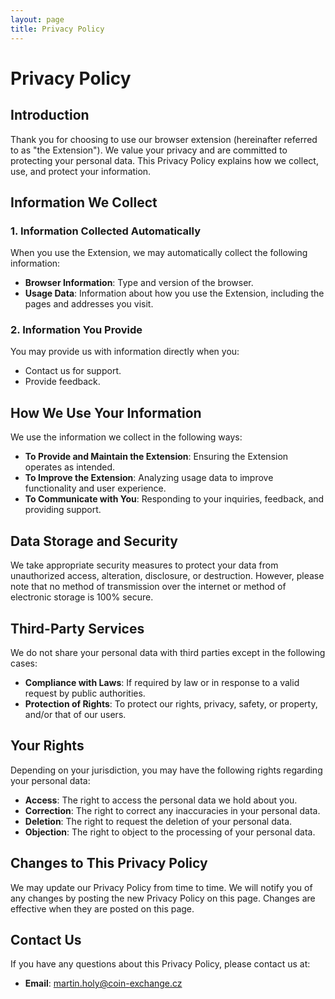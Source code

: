 ```yaml
---
layout: page
title: Privacy Policy
---
```


# Privacy Policy

## Introduction

Thank you for choosing to use our browser extension (hereinafter referred to as "the Extension"). We value your privacy and are committed to protecting your personal data. This Privacy Policy explains how we collect, use, and protect your information.

## Information We Collect

### 1. Information Collected Automatically

When you use the Extension, we may automatically collect the following information:
- **Browser Information**: Type and version of the browser.
- **Usage Data**: Information about how you use the Extension, including the pages and addresses you visit.

### 2. Information You Provide

You may provide us with information directly when you:
- Contact us for support.
- Provide feedback.

## How We Use Your Information

We use the information we collect in the following ways:
- **To Provide and Maintain the Extension**: Ensuring the Extension operates as intended.
- **To Improve the Extension**: Analyzing usage data to improve functionality and user experience.
- **To Communicate with You**: Responding to your inquiries, feedback, and providing support.

## Data Storage and Security

We take appropriate security measures to protect your data from unauthorized access, alteration, disclosure, or destruction. However, please note that no method of transmission over the internet or method of electronic storage is 100% secure.

## Third-Party Services

We do not share your personal data with third parties except in the following cases:
- **Compliance with Laws**: If required by law or in response to a valid request by public authorities.
- **Protection of Rights**: To protect our rights, privacy, safety, or property, and/or that of our users.

## Your Rights

Depending on your jurisdiction, you may have the following rights regarding your personal data:
- **Access**: The right to access the personal data we hold about you.
- **Correction**: The right to correct any inaccuracies in your personal data.
- **Deletion**: The right to request the deletion of your personal data.
- **Objection**: The right to object to the processing of your personal data.

## Changes to This Privacy Policy

We may update our Privacy Policy from time to time. We will notify you of any changes by posting the new Privacy Policy on this page. Changes are effective when they are posted on this page.

## Contact Us

If you have any questions about this Privacy Policy, please contact us at:
- **Email**: martin.holy@coin-exchange.cz
